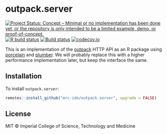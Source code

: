 # outpack.server

<!-- badges: start -->
[![Project Status: Concept – Minimal or no implementation has been done yet, or the repository is only intended to be a limited example, demo, or proof-of-concept.](https://www.repostatus.org/badges/latest/concept.svg)](https://www.repostatus.org/#concept)
[![R build status](https://github.com/mrc-ide/outpack.server/workflows/R-CMD-check/badge.svg)](https://github.com/mrc-ide/outpack.server/actions)
[![Build status]()](https://buildkite.com/mrc-ide/mrcide/outpack-dot-server?branch=main)
[![codecov.io](https://codecov.io/github/mrc-ide/outpack.server/coverage.svg?branch=main)](https://codecov.io/github/mrc-ide/outpack.server?branch=main)
<!-- badges: end -->

This is an implementation of the [outpack](https://mrc-ide.github.io/outpack) HTTP API as an R package using [porcelain](https://reside-ic.github.io/porcelain/) and [plumber](https://docs.rstudio.com/resources/plumber/). We will probably replace this with a higher performance implementation later, but keep the interface the same.

## Installation

To install `outpack.server`:

```r
remotes::install_github("mrc-ide/outpack.server", upgrade = FALSE)
```

## License

MIT © Imperial College of Science, Technology and Medicine
